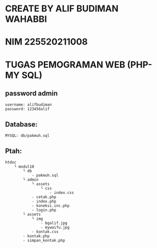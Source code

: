 # CREATE BY ALIF BUDIMAN WAHABBI
# NIM 225520211008
# TUGAS PEMOGRAMAN WEB (PHP-MY SQL)

## password admin

```
username: alifbudiman
password: 123456alif
```

## Database:
```
MYSQL: db/pakmuh.sql
```

## Ptah:

```
htdoc
    └ modul10
        └ db
            - pakmuh.sql
        └ admin
            └ assets
                └ css
                    - index.css
            - cetak.php
            - index.php
            - koneksi.inc.php
            - login.php
        └ assets
            └ img
                - bgalif.jpg
                - mywaifu.jpg
            - kontak.css
        - kontak.php
        - simpan_kontak.php
```

